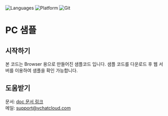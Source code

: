 ![Languages](https://img.shields.io/badge/language-javascript-informational)
![Platform](https://img.shields.io/badge/platform-jquery-informational)
![Git](https://img.shields.io/github/watchers/e7works-git/web-pc?label=%20&style=social)

# PC 샘플

## 시작하기

본 코드는 Browser 용으로 만들어진 샘플코드 입니다.
샘플 코드를 다운로드 후 웹 서버를 이용하여 샘플을 확인 가능합니다.

## 도움받기

문서: [doc 문서 링크](https://vchatcloud.com/doc/javascript/)  
메일: <support@vchatcloud.com>
